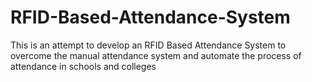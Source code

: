 # RFID-Based-Attendance-System
This is an attempt to develop an RFID Based Attendance System to overcome the manual attendance system and automate the process of attendance in schools and colleges
